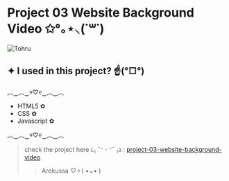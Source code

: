 # Project 03 Website Background Video ✩°｡⋆⸜(˙꒳​˙)

![Tohru](https://64.media.tumblr.com/370093b3392fd159636f492dd0a14ffa/073e20c130d7d14d-b5/s540x810/f7a83e134418b9047251ce96e2f0cc122c059550.gif)

## ✦ I used in this project? ☝️(°□°) 
  ︵‿︵‿୨♡୧‿︵‿︵
 - HTML5 ✿
 - CSS ✿
 - Javascript ✿
 
︵‿︵‿୨♡୧‿︵‿︵
 
 >check the project here ૮₍ ˶ᵔ ᵕ ᵔ˶ ₎ა : [project-03-website-background-video](https://project-03-website-brackground-video.netlify.app/)
>>Arekussa ♡✧( •⌄• )
